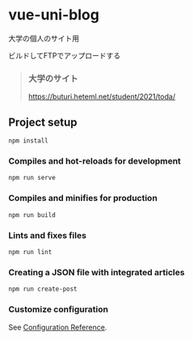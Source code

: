 # vue-uni-blog

大学の個人のサイト用

ビルドしてFTPでアップロードする

> ### 大学のサイト
> https://buturi.heteml.net/student/2021/toda/

## Project setup
```
npm install
```

### Compiles and hot-reloads for development
```
npm run serve
```

### Compiles and minifies for production
```
npm run build
```

### Lints and fixes files
```
npm run lint
```

### Creating a JSON file with integrated articles
```
npm run create-post
```

### Customize configuration
See [Configuration Reference](https://cli.vuejs.org/config/).
